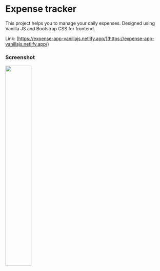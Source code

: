 # Expense tracker
This project helps you to manage your daily expenses. Designed using Vanilla JS and Bootstrap CSS for frontend.

Link: [https://expense-app-vanillajs.netlify.app/](https://expense-app-vanillajs.netlify.app/)

### Screenshot
<img src="https://user-images.githubusercontent.com/44531949/82397925-2faaee00-9a6f-11ea-99bc-08db2b836419.png" width="40%">
